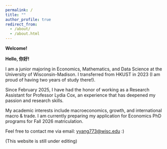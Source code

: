 ```yaml
---
permalink: /
title: ""
author_profile: true
redirect_from: 
  - /about/
  - /about.html
---
```


**Welcome!**

**Hello, 你好!**

I am a junior majoring in Economics, Mathematics, and Data Science at the University of Wisconsin-Madison. I transferred from HKUST in 2023 (I am proud of having two years of study there!).

Since February 2025, I have had the honor of working as a Research Assistant for Professor Lydia Cox, an experience that has deepened my passion and research skills.

My academic interests include macroeconomics, growth, and international macro & trade. I am currently preparing my application for Economics PhD programs for Fall 2026 matriculation.

Feel free to contact me via email: [yyang773@wisc.edu](mailto:yyang773@wisc.edu) :)

(This website is still under editing)
